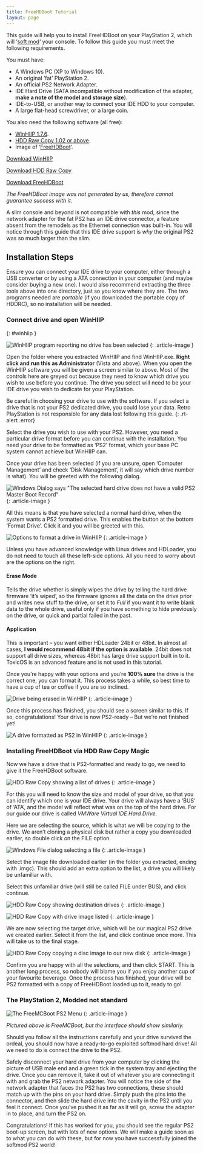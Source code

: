 ```yaml
---
title: FreeHDBoot Tutorial
layout: page
---
```


This guide will help you to install FreeHDBoot on your PlayStation 2, which will ‘[soft mod](https://revive.today/ps2/softmodding/)‘ your console. To follow this guide you must meet the following requirements.

You must have:

* A Windows PC (XP to Windows 10).
* An original ‘fat’ PlayStation 2.
* An official PS2 Network Adapter.
* IDE Hard Drive (SATA incompatible without modification of the adapter, **make a note of the model and storage size**).
* IDE-to-USB, or another way to connect your IDE HDD to your computer.
* A large flat-head screwdriver, or a large coin.

You also need the following software (all free):

* [WinHIIP 1.7.6](http://sksapps.com/index.php?page=hd.html).
* [HDD Raw Copy 1.02 or above](http://hddguru.com/software/HDD-Raw-Copy-Tool/).
* Image of ‘[FreeHDBoot](https://revive.today/wp-content/uploads/2018/12/PS2-HDD.imgc_.zip)‘.

<div class="text-center">
	<p class="rt-button"><a href="https://revive.today/wp-content/uploads/2016/09/WinHIIP-1.7.6.zip">Download WinHIIP</a></p>
	<p class="rt-button"><a href="https://revive.today/wp-content/uploads/2016/09/HDD-Raw-Copy-1.02-Portable.zip">Download HDD Raw Copy</a></p>
	<p class="rt-button"><a href="https://revive.today/wp-content/uploads/2016/09/FHDB1.93.img_.7z">Download FreeHDBoot</a></p>
</div>

_The FreeHDBoot image was not generated by us, therefore cannot guarantee success with it._

A slim console and beyond is not compatible with _this_ mod, since the network adapter for the fat PS2 has an IDE drive connector, a feature absent from the remodels as the Ethernet connection was built-in. You will notice through this guide that this IDE drive support is _why_ the original PS2 was so much larger than the slim.

## Installation Steps

Ensure you can connect your IDE drive to your computer, either through a USB converter or by using a ATA connection in your computer (and maybe consider buying a new one). I would also recommend extracting the three tools above into one directory, just so you know where they are. The two programs needed are _portable_ (if you downloaded the portable copy of HDDRC), so no installation will be needed.

### Connect drive and open WinHIIP
{: #winhiip }

![WinHIIP program reporting no drive has been selected](https://revive.today/wp-content/uploads/2016/09/Screen-Shot-2016-09-04-at-21.32.58.png)
{: .article-image }

Open the folder where you extracted WinHIIP and find WinHIIP.exe. **Right click and run this as Administrator** (Vista and above). When you open the WinHIIP software you will be given a screen similar to above. Most of the controls here are greyed out because they need to know which drive you wish to use before you continue. The drive you select will need to be your IDE drive you wish to dedicate for your PlayStation.

Be careful in choosing your drive to use with the software. If you select a drive that is not your PS2 dedicated drive, you could lose your data. Retro PlayStation is not responsible for any data lost following this guide.
{: .rt-alert .error}

Select the drive you wish to use with your PS2. However, you need a particular drive format before you can continue with the installation. You need your drive to be formatted as ‘PS2’ format, which your base PC system cannot achieve but WinHIIP can.

Once your drive has been selected (if you are unsure, open ‘Computer Management’ and check ‘Disk Management’, it will say which drive number is what). You will be greeted with the following dialog.

![Windows Dialog says "The selected hard drive does not have a valid PS2 Master Boot Record"](https://revive.today/wp-content/uploads/2016/09/Screen-Shot-2016-09-04-at-22.45.22.png)
{: .article-image }

All this means is that you have selected a normal hard drive, when the system wants a PS2 formatted drive. This enables the button at the bottom ‘Format Drive’. Click it and you will be greeted with this.

![Options to format a drive in WinHIIP](https://revive.today/wp-content/uploads/2016/09/Screen-Shot-2016-09-04-at-22.45.35.png)
{: .article-image }

Unless you have advanced knowledge with Linux drives and HDLoader, you do not need to touch all these left-side options. All you need to worry about are the options on the right.

#### Erase Mode

Tells the drive whether is simply wipes the drive by telling the hard drive firmware ‘it’s wiped’, so the firmware ignores all the data on the drive prior and writes new stuff to the drive, or set it to _Full_ if you want it to write blank data to the whole drive, useful only if you have something to hide previously on the drive, or quick and partial failed in the past.

#### Application

This is important – you want either HDLoader 24bit or 48bit. In almost all cases, **I would recommend 48bit if the option is available**. 24bit does not support all drive sizes, whereas 48bit has large drive support built in to it. ToxicOS is an advanced feature and is not used in this tutorial.

Once you’re happy with your options and you’re **100% sure** the drive is the correct one, you can format it. This process takes a while, so best time to have a cup of tea or coffee if you are so inclined.

![Drive being erased in WinHIIP](https://revive.today/wp-content/uploads/2016/09/Screen-Shot-2016-09-04-at-22.58.39.png)
{: .article-image }

Once this process has finished, you should see a screen similar to this. If so, congratulations! Your drive is now PS2-ready – But we’re not finished yet!

![A drive formatted as PS2 in WinHIIP](https://revive.today/wp-content/uploads/2016/09/Screen-Shot-2016-09-04-at-23.13.24.png)
{: .article-image }

### Installing FreeHDBoot via HDD Raw Copy Magic

Now we have a drive that is PS2-formatted and ready to go, we need to give it the FreeHDBoot software.

![HDD Raw Copy showing a list of drives](https://revive.today/wp-content/uploads/2016/09/Screen-Shot-2016-09-04-at-23.18.38.png)
{: .article-image }

For this you will need to know the size and model of your drive, so that you can identify which one is your IDE drive. Your drive will always have a ‘BUS’ of ‘ATA’, and the model will reflect what was on the top of the hard drive. For our guide our drive is called _VMWare Virtual IDE Hard Drive_.

Here we are selecting the source, which is what we will be copying _to_ the drive. We aren’t cloning a physical disk but rather a copy you downloaded earlier, so double click on the FILE option.

![Windows File dialog selecting a file](https://revive.today/wp-content/uploads/2016/09/Screen-Shot-2016-09-04-at-23.19.38.png)
{: .article-image }

Select the image file downloaded earlier (in the folder you extracted, ending with .imgc). This should add an extra option to the list, a drive you will likely be unfamiliar with.

Select this unfamiliar drive (will still be called FILE under BUS), and click continue.

![HDD Raw Copy showing destination drives](https://revive.today/wp-content/uploads/2016/09/Screen-Shot-2016-09-04-at-23.19.59.png)
{: .article-image }

![HDD Raw Copy with drive image listed](https://revive.today/wp-content/uploads/2016/09/Screen-Shot-2016-09-04-at-23.19.45.png)
{: .article-image }

We are now selecting the target drive, which will be our magical PS2 drive we created earlier. Select it from the list, and click continue once more. This will take us to the final stage.

![HDD Raw Copy copying a disc image to our new disk](https://revive.today/wp-content/uploads/2016/09/Screen-Shot-2016-09-04-at-23.20.15.png)
{: .article-image }

Confirm you are happy with all the selections, and then click START. This is another long process, so nobody will blame you if you enjoy another cup of your favourite beverage. Once the process has finished, your drive will be PS2 formatted with a copy of FreeHDBoot loaded up to it, ready to go!

### The PlayStation 2, Modded not standard

![The FreeMCBoot PS2 Menu](https://revive.today/wp-content/uploads/2016/09/DSC_0001_O-1024x578.jpg)
{: .article-image }

_Pictured above is FreeMCBoot, but the interface should show similarly._

Should you follow all the instructions carefully and your drive survived the ordeal, you should now have a ready-to-go exploited softmod hard drive! All we need to do is connect the drive to the PS2.

Safely disconnect your hard drive from your computer by clicking the picture of USB male end and a green tick in the system tray and ejecting the drive. Once you can remove it, take it out of whatever you are connecting it with and grab the PS2 network adapter. You will notice the side of the network adapter that faces the PS2 has two connections, these should match up with the pins on your hard drive. Simply push the pins into the connector, and then slide the hard drive into the cavity in the PS2 until you feel it connect. Once you’ve pushed it as far as it will go, screw the adapter in to place, and turn the PS2 on.

Congratulations! If this has worked for you, you should see the regular PS2 boot-up screen, but with lots of new options. We will make a guide soon as to what you can do with these, but for now you have successfully joined the softmod PS2 world!
